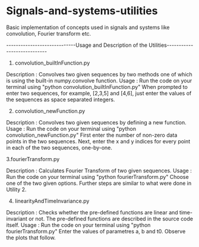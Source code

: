 # Signals-and-systems-utilities
Basic implementation of concepts used in signals and systems like convolution, Fourier transform etc.


-----------------------------Usage and Description of the Utilities----------------------------

1. convolution_builtInFunction.py

Description : Convolves two given sequences by two methods one of which is using the built-in numpy.convolve function.
Usage : Run the code on your terminal using  "python convolution_builtInFunction.py"
	When prompted to enter two sequences, for example, [2,3,5] and [4,6], just enter the values of the sequences as space separated integers.

2. convolution_newFunction.py

Description : Convolves two given sequences by defining a new function.
Usage : Run the code on your terminal using  "python convolution_newFunction.py"
	First enter the number of non-zero data points in the two sequences.
	Next, enter the x and y indices for every point in each of the two sequences, one-by-one.

3.fourierTransform.py

Description : Calculates Fourier Transform of two given sequences.
Usage : Run the code on your terminal using  "python fourierTransform.py"
	Choose one of the two given options. Further steps are similar to what were done in Utility 2.

4. linearityAndTimeInvariance.py

Description : Checks whether the pre-defined functions are linear and time-invariant or not. The pre-defined functions are described in the source code itself. 
Usage : Run the code on your terminal using  "python fourierTransform.py"
	Enter the values of parametres a, b and t0. Observe the plots that follow.
